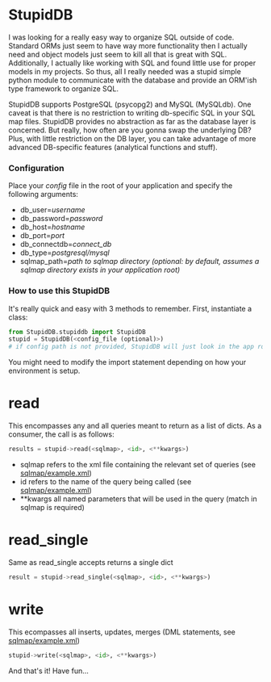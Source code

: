 # StupidDB

I was looking for a really easy way to organize SQL outside of code.  Standard ORMs just seem to have way more functionality then I actually need and object models just seem to kill all that is great with SQL.  Additionally, I actually like working with SQL and found little use for proper models in my projects.  So thus, all I really needed was a stupid simple python module to communicate with the database and provide an ORM'ish type framework to organize SQL.

StupidDB supports PostgreSQL (psycopg2) and MySQL (MySQLdb).  One caveat is that there is no restriction to writing db-specific SQL in your SQL map files.  StupidDB provides no abstraction as far as the database layer is concerned.  But really, how often are you gonna swap the underlying DB?  Plus, with little restriction on the DB layer, you can take advantage of more advanced DB-specific features (analytical functions and stuff).

### Configuration

Place your _config_ file in the root of your application and specify the following arguments:
* db_user=_username_
* db_password=_password_
* db_host=_hostname_
* db_port=_port_
* db_connectdb=_connect_db_
* db_type=_postgresql/mysql_
* sqlmap_path=_path to sqlmap directory_ _(optional: by default, assumes a sqlmap directory exists in your application root)_


### How to use this StupidDB

It's really quick and easy with 3 methods to remember.  First, instantiate a class:

```python
from StupidDB.stupiddb import StupidDB
stupid = StupidDB(<config_file (optional)>)
# if config path is not provided, StupidDB will just look in the app root
```

You might need to modify the import statement depending on how your environment is setup.

read
====

This encompasses any and all queries meant to return as a list of dicts.  As a consumer, the call is as follows:

```python
results = stupid->read(<sqlmap>, <id>, <**kwargs>)
```

* sqlmap refers to the xml file containing the relevant set of queries (see [sqlmap/example.xml](sqlmap/example.xml))
* id refers to the name of the query being called (see [sqlmap/example.xml](sqlmap/example.xml))
* **kwargs all named parameters that will be used in the query (match in sqlmap is required)

read_single
===========

Same as read_single accepts returns a single dict

```python
result = stupid->read_single(<sqlmap>, <id>, <**kwargs>)
```

write
=====

This ecompasses all inserts, updates, merges (DML statements, see [sqlmap/example.xml](sqlmap/example.xml))

```python
stupid->write(<sqlmap>, <id>, <**kwargs>)
```

And that's it!  Have fun...
